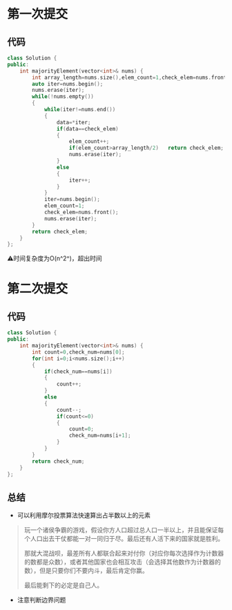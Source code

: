 # 第一次提交

## 代码

```c++
class Solution {
public:
    int majorityElement(vector<int>& nums) {
        int array_length=nums.size(),elem_count=1,check_elem=nums.front(),data;
        auto iter=nums.begin();
        nums.erase(iter);
        while(!nums.empty())
        {   
            while(iter!=nums.end())
            {
                data=*iter;
                if(data==check_elem)
                {
                    elem_count++;
                    if(elem_count>array_length/2)   return check_elem;
                    nums.erase(iter);
                }
                else
                {
                    iter++;
                }
            }
            iter=nums.begin();
            elem_count=1;
            check_elem=nums.front();
            nums.erase(iter);
        }
        return check_elem;
    }
};
```

:warning:时间复杂度为O(n^2^)，超出时间

# 第二次提交

## 代码

```c++
class Solution {
public:
    int majorityElement(vector<int>& nums) {
        int count=0,check_num=nums[0];
        for(int i=0;i<nums.size();i++)
        {
            if(check_num==nums[i])
            {
                count++;
            }
            else
            {
                count--;
                if(count<=0)
                {
                    count=0;
                    check_num=nums[i+1];
                }
            }
        }
        return check_num;
    }
};
```

## 总结

* 可以利用摩尔投票算法快速算出占半数以上的元素

> 玩一个诸侯争霸的游戏，假设你方人口超过总人口一半以上，并且能保证每个人口出去干仗都能一对一同归于尽。最后还有人活下来的国家就是胜利。
>
> 那就大混战呗，最差所有人都联合起来对付你（对应你每次选择作为计数器的数都是众数），或者其他国家也会相互攻击（会选择其他数作为计数器的数），但是只要你们不要内斗，最后肯定你赢。
>
> 最后能剩下的必定是自己人。

* 注意判断边界问题
